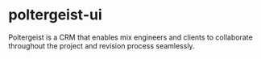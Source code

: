 # poltergeist-ui
Poltergeist is a CRM that enables mix engineers and clients to collaborate throughout the project and revision process seamlessly.
